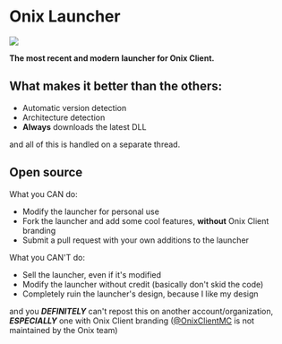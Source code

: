 # Onix Launcher
![](https://media.discordapp.net/attachments/814665460544831528/903141632415784980/unknown.png?width=540&height=324)

**The most recent and modern launcher for Onix Client.**

## What makes it better than the others:
- Automatic version detection
- Architecture detection
- **Always** downloads the latest DLL

and all of this is handled on a separate thread.

## Open source
What you CAN do:
- Modify the launcher for personal use
- Fork the launcher and add some cool features, **without** Onix Client branding
- Submit a pull request with your own additions to the launcher

What you CAN'T do:
- Sell the launcher, even if it's modified
- Modify the launcher without credit (basically don't skid the code)
- Completely ruin the launcher's design, because I like my design

and you ***DEFINITELY*** can't repost this on another account/organization, ***ESPECIALLY*** one with Onix Client branding ([@OnixClientMC](https://github.com/OnixClientMC) is not maintained by the Onix team)
